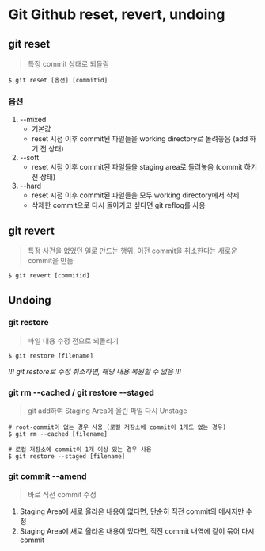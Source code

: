 # **Git Github reset, revert, undoing**

## git reset

> 특정 commit 상태로 되돌림

```git bash
$ git reset [옵션] [commitid]
```

### 옵션
1. --mixed
   - 기본값
   - reset 시점 이후 commit된 파일들을 working directory로 돌려놓음 (add 하기 전 상태)
2. --soft
   - reset 시점 이후 commit된 파일들을 staging area로 돌려놓음 (commit 하기 전 상태)
3. --hard
   - reset 시점 이후 commit된 파일들을 모두 working directory에서 삭제
   - 삭제한 commit으로 다시 돌아가고 싶다면 git reflog를 사용

## git revert

> 특정 사건을 없었던 일로 만드는 행위, 이전 commit을 취소한다는 새로운 commit을 만듦

```git bash
$ git revert [commitid]
```

## Undoing

### git restore

> 파일 내용 수정 전으로 되돌리기

```git bash
$ git restore [filename]
```

*!!! git restore로 수정 취소하면, 해당 내용 복원할 수 없음 !!!*

### git rm --cached / git restore --staged 

> git add하여 Staging Area에 올린 파일 다시 Unstage

```git bash
# root-commit이 없는 경우 사용 (로컬 저장소에 commit이 1개도 없는 경우)
$ git rm --cached [filename]

# 로컬 저장소에 commit이 1개 이상 있는 경우 사용
$ git restore --staged [filename]
```

### git commit --amend

> 바로 직전 commit 수정

1. Staging Area에 새로 올라온 내용이 없다면, 단순히 직전 commit의 메시지만 수정
2. Staging Area에 새로 올라온 내용이 있다면, 직전 commit 내역에 같이 묶어 다시 commit